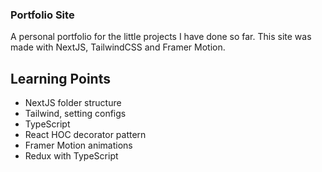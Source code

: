 ### Portfolio Site

A personal portfolio for the little projects I have done so far. This site was made with NextJS, TailwindCSS and Framer Motion.

## Learning Points

- NextJS folder structure
- Tailwind, setting configs
- TypeScript
- React HOC decorator pattern
- Framer Motion animations
- Redux with TypeScript
